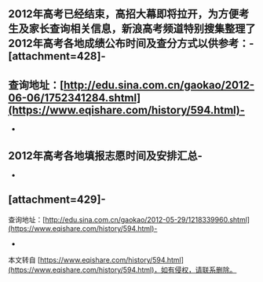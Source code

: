 2012年高考已经结束，高招大幕即将拉开，为方便考生及家长查询相关信息，新浪高考频道特别搜集整理了2012年高考各地成绩公布时间及查分方式以供参考：-
\[attachment=428\]-
-
查询地址：[http://edu.sina.com.cn/gaokao/2012-06-06/1752341284.shtml](https://www.eqishare.com/history/594.html)-
-
-
**2012年高考各地填报志愿时间及安排汇总**-
-
-
\[attachment=429\]-
-
查询地址：[http://edu.sina.com.cn/gaokao/2012-05-29/1218339960.shtml](https://www.eqishare.com/history/594.html)-

-

本文转自 [https://www.eqishare.com/history/594.html](https://www.eqishare.com/history/594.html)，如有侵权，请联系删除。
